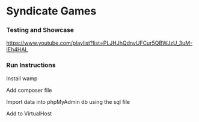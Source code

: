 # Syndicate Games

### Testing and Showcase

https://www.youtube.com/playlist?list=PLJHJhQdnvUFCur5QBWJzU_3uM-IEh4HAL

### Run Instructions

Install wamp

Add composer file

Import data into phpMyAdmin db using the sql file

Add to VirtualHost
